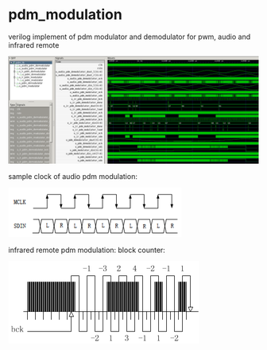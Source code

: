 # pdm_modulation

verilog implement of pdm modulator and demodulator for pwm, audio and infrared remote

![format](https://github.com/BHa2R00/pdm_modulation/blob/main/20230815173218_1545x661_scrot.png)


sample clock of audio pdm modulation:

![format](https://github.com/BHa2R00/pdm_modulation/blob/main/20230811164542_349x100_scrot.png)


infrared remote pdm modulation: block counter: 

![format](https://github.com/BHa2R00/pdm_modulation/blob/main/20230813171546_384x165_scrot.png)
